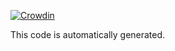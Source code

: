 [![Crowdin](https://badges.crowdin.net/clash-brackets/localized.svg)](https://crowdin.com/project/clash-brackets)

This code is automatically generated.
